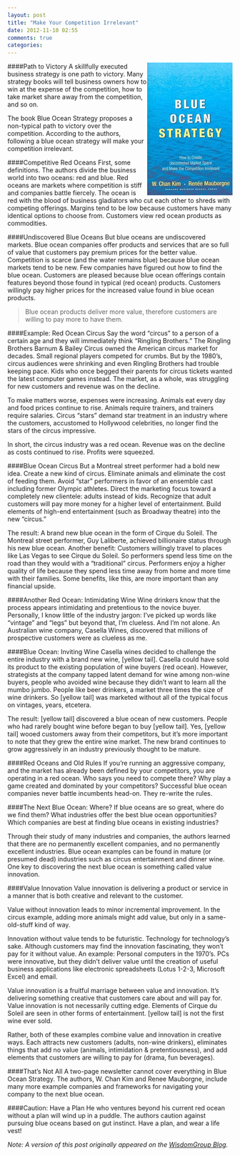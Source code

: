 ```yaml
---
layout: post
title: "Make Your Competition Irrelevant"
date: 2012-11-10 02:55
comments: true
categories: 
---
```

<img src="/assets/blue_ocean_strategy.png" align="right" alt="Blue Ocean Strategy" title="Blue Ocean Strategy">
####Path to Victory
A skillfully executed business strategy is one path to victory. Many strategy books will tell business owners how to win at the expense of the competition, how to take market share away from the competition, and so on.

The book Blue Ocean Strategy proposes a non-typical path to victory over the competition. According to the authors, following a blue ocean strategy will make your competition irrelevant.

<!--more-->
####Competitive Red Oceans
First, some definitions. The authors divide the business world into two oceans: red and blue. Red oceans are markets where competition is stiff and companies battle fiercely. The ocean is red with the blood of business gladiators who cut each other to shreds with competing offerings. Margins tend to be low because customers have many identical options to choose from. Customers view red ocean products as commodities.

####Undiscovered Blue Oceans
But blue oceans are undiscovered markets. Blue ocean companies offer products and services that are so full of value that customers pay premium prices for the better value. Competition is scarce (and the water remains blue) because blue ocean markets tend to be new. Few companies have figured out how to find the blue ocean. Customers are pleased because blue ocean offerings contain features beyond those found in typical (red ocean) products. Customers willingly pay higher prices for the increased value found in blue ocean products.

>Blue ocean products deliver more value, therefore customers are 
>willing to pay more to have them.

####Example: Red Ocean Circus
Say the word “circus” to a person of a certain age and they will immediately think “Ringling Brothers.” The Ringling Brothers Barnum & Bailey Circus owned the American circus market for decades. Small regional players competed for crumbs. But by the 1980’s, circus audiences were shrinking and even Ringling Brothers had trouble keeping pace. Kids who once begged their parents for circus tickets wanted the latest computer games instead. The market, as a whole, was struggling for new customers and revenue was on the decline.

To make matters worse, expenses were increasing. Animals eat every day and food prices continue to rise. Animals require trainers, and trainers require salaries. Circus “stars” demand star treatment in an industry where the customers, accustomed to Hollywood celebrities, no longer find the stars of the circus impressive.

In short, the circus industry was a red ocean. Revenue was on the decline as costs continued to rise. Profits were squeezed.

####Blue Ocean Circus
But a Montreal street performer had a bold new idea. Create a new kind of circus. Eliminate animals and eliminate the cost of feeding them. Avoid “star” performers in favor of an ensemble cast including former Olympic athletes. Direct the marketing focus toward a completely new clientele: adults instead of kids. Recognize that adult customers will pay more money for a higher level of entertainment. Build elements of high-end entertainment (such as Broadway theatre) into the new “circus.”

The result: A brand new blue ocean in the form of Cirque du Soleil. The Montreal street performer, Guy Laliberte, achieved billionaire status through his new blue ocean. Another benefit: Customers willingly travel to places like Las Vegas to see Cirque du Soleil. So performers spend less time on the road than they would with a “traditional” circus. Performers enjoy a higher quality of life because they spend less time away from home and more time with their families. Some benefits, like this, are more important than any financial upside.

####Another Red Ocean: Intimidating Wine
Wine drinkers know that the process appears intimidating and pretentious to the novice buyer. Personally, I know little of the industry jargon: I’ve picked up words like “vintage” and “legs” but beyond that, I’m clueless. And I’m not alone. An Australian wine company, Casella Wines, discovered that millions of prospective customers were as clueless as me.

####Blue Ocean: Inviting Wine
Casella wines decided to challenge the entire industry with a brand new wine, [yellow tail]. Casella could have sold its product to the existing population of wine buyers (red ocean). However, strategists at the company tapped latent demand for wine among non-wine buyers, people who avoided wine because they didn’t want to learn all the mumbo jumbo. People like beer drinkers, a market three times the size of wine drinkers. So [yellow tail] was marketed without all of the typical focus on vintages, years, etcetera.

The result: [yellow tail] discovered a blue ocean of new customers. People who had rarely bought wine before began to buy [yellow tail]. Yes, [yellow tail] wooed customers away from their competitors, but it’s more important to note that they grew the entire wine market. The new brand continues to grow aggressively in an industry previously thought to be mature.

####Red Oceans and Old Rules
If you’re running an aggressive company, and the market has already been defined by your competitors, you are operating in a red ocean. Who says you need to compete there? Why play a game created and dominated by your competitors? Successful blue ocean companies never battle incumbents head-on. They re-write the rules.

####The Next Blue Ocean: Where?
If blue oceans are so great, where do we find them? What industries offer the best blue ocean opportunities? Which companies are best at finding blue oceans in existing industries?

Through their study of many industries and companies, the authors learned that there are no permanently excellent companies, and no permanently excellent industries. Blue ocean examples can be found in mature (or presumed dead) industries such as circus entertainment and dinner wine. One key to discovering the next blue ocean is something called value innovation.

####Value Innovation
Value innovation is delivering a product or service in a manner that is both creative and relevant to the customer.

Value without innovation leads to minor incremental improvement. In the circus example, adding more animals might add value, but only in a same-old-stuff kind of way.

Innovation without value tends to be futuristic. Technology for technology’s sake. Although customers may find the innovation fascinating, they won’t pay for it without value. An example: Personal computers in the 1970’s. PCs were innovative, but they didn’t deliver value until the creation of useful business applications like electronic spreadsheets (Lotus 1-2-3, Microsoft Excel) and email.

Value innovation is a fruitful marriage between value and innovation. It’s delivering something creative that customers care about and will pay for. Value innovation is not necessarily cutting edge. Elements of Cirque du Soleil are seen in other forms of entertainment. [yellow tail] is not the first wine ever sold.

Rather, both of these examples combine value and innovation in creative ways. Each attracts new customers (adults, non-wine drinkers), eliminates things that add no value (animals, intimidation & pretentiousness), and add elements that customers are willing to pay for (drama, fun beverages).

####That’s Not All
A two-page newsletter cannot cover everything in Blue Ocean Strategy. The authors, W. Chan Kim and Renee Mauborgne, include many more example companies and frameworks for navigating your company to the next blue ocean.

####Caution: Have a Plan
He who ventures beyond his current red ocean without a plan will wind up in a puddle. The authors caution against pursuing blue oceans based on gut instinct. Have a plan, and wear a life vest!

_Note: A version of this post originally appeared on the [WisdomGroup Blog](http://wisdomgroup.com)._
